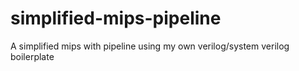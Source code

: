 # simplified-mips-pipeline

A simplified mips with pipeline using my own verilog/system verilog boilerplate